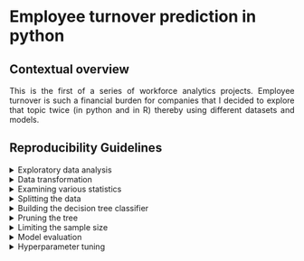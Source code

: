 # Employee turnover prediction in python

## Contextual overview

<p align="justify">
This is the first of a series of workforce analytics projects. Employee turnover is such a financial burden for companies that I decided to explore that topic twice (in python and in R) thereby using different datasets and models.
</p>

## Reproducibility Guidelines

<details>
  <summary>Exploratory data analysis</summary>
  1. Import the necessary packages. <br>
  2. Load the dataset from its GitHub repository and transform into a Pandas dataframe. <br>
  3. Describe the contents of our dataset further. <br>
  4. Look for unique values. <br>
</details>

<details>
  <summary>Data transformation</summary>
  1. Change the type of the salary column to categorical. <br>
  2. Reorder the categories. <br>
  3. Encode the categories with integer values. <br>
  4. Get dummies and save them in a new dataframe. <br>
  5. Drop the accounting column to avoid dummy trap. <br>
  6. Drop the old column department column as it is no longer needed. <br>
  7. Join the new dataframe departments to your new employee dataset. <br>
</details>

<details>
  <summary>Examining various statistics</summary>
  1. Get the total number of observations and save it in a variable. <br>
  2. Print the number of employees who stayed / left. <br>
  3. Print the percentage of employees who stayed / left. <br>
  4. Build a correlation matrix to evaluate the relationships between features. <br>
</details>

<details>
  <summary>Splitting the data</summary>
  1. Set the target (dependent variable) which needs to be predicted. <br>
  2. Drop the churn column in order to obtain our features matrix. <br>
  3. Split the data into a training set and a testing set using scikit-learn to increase generalization and avoid overfitting. <br>
</details>

<details>
  <summary>Building the decision tree classifier</summary>
  1. Recall the number of employees who stayed versus those who left. <br>
  2. Calculate the gini index. <br>
  3. Gini index in case of splitting by variable A or B. <br>
  4. Check which Gini is lower and use it for spliting. <br>
  5. Apply a decision tree model to fit features to the target in the training set. <br>
  6. Check the accuracy score of the prediction for the training set. <br>
  7. Check the accuracy score of the prediction for the test set. <br>
  8. Import the tree graphical visualization export function. <br>
  9. Apply Decision Tree model to fit features to the target. <br>
  10. Export the tree to a dot file. <br>
</details>

<details>
  <summary>Pruning the tree</summary>
  1. Initialize the DecisionTreeClassifier while limiting the depth of the tree to 5. <br>
  2. Fit the model. <br>
  3. Print the accuracy of the prediction for the training set. <br>
  4. Print the accuracy of the prediction for the test set. <br>
</details>

<details>
  <summary>Limiting the sample size</summary>
  1. Initialize the DecisionTreeClassifier while limiting the sample size in leaves to 100. <br>
  2. Fit the model. <br>
  3. Print the accuracy of the prediction (in percentage points) for the training set. <br>
  4. Print the accuracy of the prediction (in percentage points) for the test set. <br>
</details>

<details>
  <summary>Model evaluation</summary>
  1. Import the function to calculate precision score. <br>
  2. Predict whether employees will churn using the test set. <br>
  3. Calculate precision score by comparing target_test with the prediction. <br>
  4. Import the function to calculate recall score. <br>
  5. Use the initial model to predict churn. <br>
  6. Calculate recall score by comparing target_test with the prediction. <br>
  7. Import the function to calculate ROC/AUC score. <br>
  8. Use initial model to predict churn (based on features_test). <br>
  9. Calculate ROC/AUC score by comparing target_test with the prediction. <br>
  10. Initialize the DecisionTreeClassifier. <br>
  11. Fit the model. <br>
  12. Print the accuracy of the prediction (in percentage points) for the test set. <br>
  13. Print the recall score. <br>
  14. Print the ROC/AUC score. <br>
  15. Initialize the model. <br>
  16. Fit it to the training component. <br>
  17. Make predictions using test component. <br>
  18. Print the recall score for the balanced model. <br>
  19. Print the ROC/AUC score for the balanced model. <br>
</details>

<details>
  <summary>Hyperparameter tuning</summary>
  1. Import the function for implementing cross validation. <br>
  2. Use that function to print the cross validation score for 10 folds. <br>
  3. Generate values for maximum depth. <br>
  4. Generate values for minimum sample size. <br>
  5. Create the dictionary with parameters to be checked. <br>
  6. import the GridSearchCV function. <br>
  7. Set up parameters. <br>
  8. Initialize the param_search function using the GridSearchCV function, initial model and parameters above. <br>
  9. Fit the param_search to the training dataset. <br>
  10. Print the best parameters found. <br>
  11. Initialize the model. <br>
  12. Fit it to the training component. <br>
  13. Make prediction using test component. <br>
  14. Calculate feature importances. <br>
  15. Create a list of features. <br>
  16. Save the results inside a DataFrame using feature_list as an index. <br>
  17. Sort values to learn most important features. <br>
  18. Select only features with relative importance higher than 1%. <br>
  19. Create a list from those features. <br>
  20. Transform both features_train and features_test components to include only selected features. <br>
  21. Initialize the model. <br>
  22. Fit it to the training component. <br>
  23. Make prediction using test component. <br>
  24. Print the general accuracy of the model_best. <br>
  25. Print the recall score of the model predictions. <br>
  26. Print the ROC/AUC score of the model predictions. <br>
</details>

